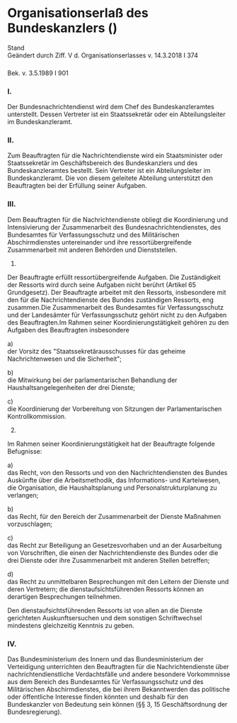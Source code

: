 Organisationserlaß des Bundeskanzlers ()
========================================

Stand  
Geändert durch Ziff. V d. Organisationserlasses v. 14.3.2018 I 374

### 

Bek. v. 3.5.1989 I 901

### I.

Der Bundesnachrichtendienst wird dem Chef des Bundeskanzleramtes unterstellt. Dessen Vertreter ist ein Staatssekretär oder ein Abteilungsleiter im Bundeskanzleramt.

### II.

Zum Beauftragten für die Nachrichtendienste wird ein Staatsminister oder Staatssekretär im Geschäftsbereich des Bundeskanzlers und des Bundeskanzleramtes bestellt.
Sein Vertreter ist ein Abteilungsleiter im Bundeskanzleramt. Die von diesem geleitete Abteilung unterstützt den Beauftragten bei der Erfüllung seiner Aufgaben.

### III.

Dem Beauftragten für die Nachrichtendienste obliegt die Koordinierung und Intensivierung der Zusammenarbeit des Bundesnachrichtendienstes, des Bundesamtes für Verfassungsschutz und des Militärischen Abschirmdienstes untereinander und ihre ressortübergreifende Zusammenarbeit mit anderen Behörden und Dienststellen.

1.  
Der Beauftragte erfüllt ressortübergreifende Aufgaben. Die Zuständigkeit der Ressorts wird durch seine Aufgaben nicht berührt (Artikel 65 Grundgesetz). Der Beauftragte arbeitet mit den Ressorts, insbesondere mit den für die Nachrichtendienste des Bundes zuständigen Ressorts, eng zusammen.Die Zusammenarbeit des Bundesamtes für Verfassungsschutz und der Landesämter für Verfassungsschutz gehört nicht zu den Aufgaben des Beauftragten.Im Rahmen seiner Koordinierungstätigkeit gehören zu den Aufgaben des Beauftragten insbesondere

a)  
der Vorsitz des "Staatssekretärausschusses für das geheime Nachrichtenwesen und die Sicherheit";

b)  
die Mitwirkung bei der parlamentarischen Behandlung der Haushaltsangelegenheiten der drei Dienste;

c)  
die Koordinierung der Vorbereitung von Sitzungen der Parlamentarischen Kontrollkommission.

2.  
Im Rahmen seiner Koordinierungstätigkeit hat der Beauftragte folgende Befugnisse:

a)  
das Recht, von den Ressorts und von den Nachrichtendiensten des Bundes Auskünfte über die Arbeitsmethodik, das Informations- und Karteiwesen, die Organisation, die Haushaltsplanung und Personalstrukturplanung zu verlangen;

b)  
das Recht, für den Bereich der Zusammenarbeit der Dienste Maßnahmen vorzuschlagen;

c)  
das Recht zur Beteiligung an Gesetzesvorhaben und an der Ausarbeitung von Vorschriften, die einen der Nachrichtendienste des Bundes oder die drei Dienste oder ihre Zusammenarbeit mit anderen Stellen betreffen;

d)  
das Recht zu unmittelbaren Besprechungen mit den Leitern der Dienste und deren Vertretern; die dienstaufsichtsführenden Ressorts können an derartigen Besprechungen teilnehmen.

Den dienstaufsichtsführenden Ressorts ist von allen an die Dienste gerichteten Auskunftsersuchen und dem sonstigen Schriftwechsel mindestens gleichzeitig Kenntnis zu geben.

### IV.

Das Bundesministerium des Innern und das Bundesministerium der Verteidigung unterrichten den Beauftragten für die Nachrichtendienste über nachrichtendienstliche Verdachtsfälle und andere besondere Vorkommnisse aus dem Bereich des Bundesamtes für Verfassungsschutz und des Militärischen Abschirmdienstes, die bei ihrem Bekanntwerden das politische oder öffentliche Interesse finden könnten und deshalb für den Bundeskanzler von Bedeutung sein können (§§ 3, 15 Geschäftsordnung der Bundesregierung).
